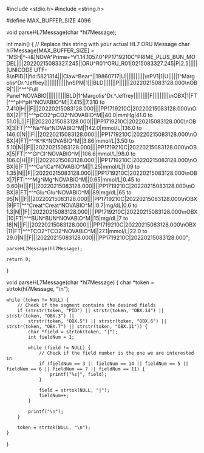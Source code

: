 #include <stdio.h>
#include <string.h>

#define MAX_BUFFER_SIZE 4096

void parseHL7Message(char *hl7Message);

int main() {
    // Replace this string with your actual HL7 ORU Message
    char hl7Message[MAX_BUFFER_SIZE] = "MSH|^~\\&|NOVA^Prime+^V1.14.1057.0^PP1719210C^PRIME_PLUS_BUN_MODEL||||20220215083327.245||ORU^R01^ORU_R01|0215083327.245|P|2.5||||||UNICODE UTF-8\nPID|1|fid:5821314|||Claw^Bear^||19860717|U|||||||||||\nPV1|1|U|||||1^Margolis^Dr.^Jeffrey|||||||||||||\nSPM|1|||BLD|||||||P||||||20220215083128.000\nOBR|1|||^^^^Full Panel^NOVABIO|||||||||||BLD|1^Margolis^Dr.^Jeffrey|||||||||F|||||||||\nOBX|1|FT|^^^pH^pH^NOVABIO^M||7.415||7.310 to 7.410|H|||F|||20220215083128.000||||PP1719210C|20220215083128.000\nOBX|2|FT|^^^pCO2^pCO2^NOVABIO^M||40.0|mmHg|41.0 to 51.0|L|||F|||20220215083128.000||||PP1719210C|20220215083128.000\nOBX|3|FT|^^^Na^Na^NOVABIO^M||142.0|mmol/L|136.0 to 146.0|N|||F|||20220215083128.000||||PP1719210C|20220215083128.000\nOBX|4|FT|^^^K^K^NOVABIO^M||3.86|mmol/L|3.50 to 5.10|N|||F|||20220215083128.000||||PP1719210C|20220215083128.000\nOBX|5|FT|^^^Cl^Cl^NOVABIO^M||106.6|mmol/L|98.0 to 106.0|H|||F|||20220215083128.000||||PP1719210C|20220215083128.000\nOBX|6|FT|^^^Ca^iCa^NOVABIO^M||1.25|mmol/L|1.09 to 1.35|N|||F|||20220215083128.000||||PP1719210C|20220215083128.000\nOBX|7|FT|^^^Mg^iMg^NOVABIO^M||0.65|mmol/L|0.45 to 0.60|H|||F|||20220215083128.000||||PP1719210C|20220215083128.000\nOBX|8|FT|^^^Glu^Glu^NOVABIO^M||89|mg/dL|65 to 95|N|||F|||20220215083128.000||||PP1719210C|20220215083128.000\nOBX|9|FT|^^^Creat^Creat^NOVABIO^M||0.7|mg/dL|0.6 to 1.3|N|||F|||20220215083128.000||||PP1719210C|20220215083128.000\nOBX|10|FT|^^^BUN^BUN^NOVABIO^M||15|mg/dL|7 to 18|N|||F|||20220215083128.000||||PP1719210C|20220215083128.000\nOBX|11|FT|^^^TCO2^TCO2^NOVABIO^M||27.1|mmol/L|22.0 to 29.0|N|||F|||20220215083128.000||||PP1719210C|20220215083128.000";

    parseHL7Message(hl7Message);

    return 0;
}

void parseHL7Message(char *hl7Message) {
    char *token = strtok(hl7Message, "\n");

    while (token != NULL) {
        // Check if the segment contains the desired fields
        if (strstr(token, "PID") || strstr(token, "OBX.14") || strstr(token, "OBX.3") ||
            strstr(token, "OBX.5") || strstr(token, "OBX.6") || strstr(token, "OBX.7") || strstr(token, "OBX.11")) {
            char *field = strtok(token, "|");
            int fieldNum = 1;

            while (field != NULL) {
                // Check if the field number is the one we are interested in
                if (fieldNum == 3 || fieldNum == 14 || fieldNum == 5 || fieldNum == 6 || fieldNum == 7 || fieldNum == 11) {
                    printf("%s|", field);
                }

                field = strtok(NULL, "|");
                fieldNum++;
            }

            printf("\n");
        }

        token = strtok(NULL, "\n");
    }
}
